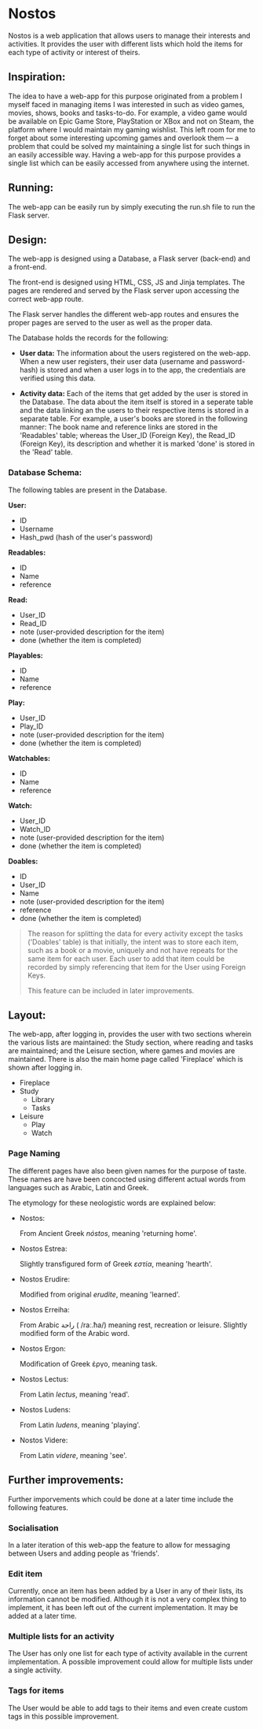 # Nostos

Nostos is a web application that allows users to manage their interests and activities. It provides the user with different lists which hold the items for each type of activity or interest of theirs.

## Inspiration:

The idea to have a web-app for this purpose originated from a problem I myself faced in managing items I was interested in such as video games, movies, shows, books and tasks-to-do. For example, a video game would be available on Epic Game Store, PlayStation or XBox and not on Steam, the platform where I would maintain my gaming wishlist. This left room for me to forget about some interesting upcoming games and overlook them &mdash; a problem that could be solved my maintaining a single list for such things in an easily accessible way. Having a web-app for this purpose provides a single list which can be easily accessed from anywhere using the internet. 

## Running:

The web-app can be easily run by simply executing the run.sh file to run the Flask server. 

## Design:

The web-app is designed using a Database, a Flask server (back-end) and a front-end.

The front-end is designed using HTML, CSS, JS and Jinja templates. The pages are rendered and served by the Flask server upon accessing the correct web-app route.

The Flask server handles the different web-app routes and ensures the proper pages are served to the user as well as the proper data. 

The Database holds the records for the following:

- **User data:** The information about the users registered on the web-app. When a new user registers, their user data (username and password-hash) is stored and when a user logs in to the app, the credentials are verified using this data.

- **Activity data:** Each of the items that get added by the user is stored in the Database. The data about the item itself is stored in a seperate table and the data linking an the users to their respective items is stored in a separate table. For example, a user's books are stored in the following manner: The book name and reference links are stored in the 'Readables' table; whereas the User_ID (Foreign Key), the Read_ID (Foreign Key), its description and whether it is marked 'done' is stored in the 'Read' table.

### Database Schema:

The following tables are present in the Database.

**User:** 
- ID
- Username
- Hash_pwd (hash of the user's password)

**Readables:** 
- ID
- Name
- reference

**Read:** 
- User_ID
- Read_ID
- note (user-provided description for the item)
- done (whether the item is completed)

**Playables:** 
- ID
- Name
- reference

**Play:** 
- User_ID
- Play_ID
- note (user-provided description for the item)
- done (whether the item is completed)

**Watchables:** 
- ID
- Name
- reference

**Watch:** 
- User_ID
- Watch_ID
- note (user-provided description for the item)
- done (whether the item is completed)

**Doables:** 
- ID
- User_ID
- Name
- note (user-provided description for the item)
- reference
- done (whether the item is completed)

>The reason for splitting the data for every activity except the tasks ('Doables' table) is that initially, the intent was to store each item, such as a book or a movie, uniquely and not have repeats for the same item for each user. Each user to add that item could be recorded by simply referencing that item for the User using Foreign Keys.
>
>This feature can be included in later improvements.

## Layout:

The web-app, after logging in, provides the user with two sections wherein the various lists are maintained: the Study section, where reading and tasks are maintained; and the Leisure section, where games and movies are maintained. There is also the main home page called 'Fireplace' which is shown after logging in.

- Fireplace
- Study 
    - Library
    - Tasks
- Leisure
    - Play
    - Watch

### Page Naming

The different pages have also been given names for the purpose of taste. These names are have been concocted using different actual words from languages such as Arabic, Latin and Greek.

The etymology for these neologistic words are explained below:

- Nostos:
    
    From Ancient Greek *nóstos*, meaning 'returning home'.

- Nostos Estrea:
    
    Slightly transfigured form of Greek *εστία*, meaning 'hearth'. 

- Nostos Erudire:

    Modified from original *erudite*, meaning 'learned'.

- Nostos Erreiha:

    From Arabic راحة ( /raː.ħa/) meaning rest, recreation or leisure. Slightly modified form of the Arabic word.

- Nostos Ergon:

    Modification of Greek έργο, meaning task.

- Nostos Lectus:

    From Latin *lectus*, meaning 'read'.

- Nostos Ludens:

    From Latin *ludens*, meaning 'playing'.

- Nostos Videre:

    From Latin *videre*, meaning 'see'.



## Further improvements:

Further imporvements which could be done at a later time include the following features.

### Socialisation

In a later iteration of this web-app the feature to allow for messaging between Users and adding people as 'friends'.

### Edit item

Currently, once an item has been added by a User in any of their lists, its information cannot be modified. Although it is not a very complex thing to implement, it has been left out of the current implementation. It may be added at a later time.

### Multiple lists for an activity

The User has only one list for each type of activity available in the current implementation. A possible improvement could allow for multiple lists under a single activiity.

### Tags for items

The User would be able to add tags to their items and even create custom tags in this possible improvement.
